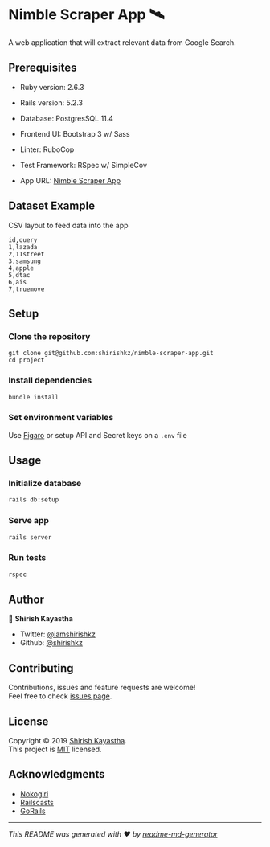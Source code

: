 # Nimble Scraper App 🛰

A web application that will extract relevant data from Google Search.

## Prerequisites
 
- Ruby version: 2.6.3

- Rails version: 5.2.3

- Database: PostgresSQL 11.4

- Frontend UI: Bootstrap 3 w/ Sass

- Linter: RuboCop

- Test Framework: RSpec w/ SimpleCov

- App URL: [Nimble Scraper App](https://nimble-scraper-app.herokuapp.com/)

## Dataset Example

CSV layout to feed data into the app

```
id,query
1,lazada
2,11street
3,samsung
4,apple
5,dtac
6,ais
7,truemove
```

## Setup

### Clone the repository

```she
git clone git@github.com:shirishkz/nimble-scraper-app.git
cd project
```

### Install dependencies

```sh
bundle install
```

### Set environment variables

Use [Figaro](https://github.com/laserlemon/figaro) or setup API and Secret keys on a ```.env``` file 

## Usage

### Initialize database

```sh
rails db:setup
```

### Serve app

```sh
rails server
```

### Run tests

```sh
rspec
```

## Author

👤 **Shirish Kayastha**

* Twitter: [@iamshirishkz](https://twitter.com/iamshirishkz)
* Github: [@shirishkz](https://github.com/shirishkz)

## Contributing

Contributions, issues and feature requests are welcome!<br/>
Feel free to check [issues page](https://github.com/shirishkz/nimble-scraper-app/issues).

## License

Copyright © 2019 [Shirish Kayastha](https://github.com/shirishkz).<br/>
This project is [MIT](https://opensource.org/licenses/MIT) licensed.

## Acknowledgments

* [Nokogiri](http://www.nokogiri.org/)
* [Railscasts](http://railscasts.com/)
* [GoRails](https://gorails.com/)

***
_This README was generated with ❤️ by [readme-md-generator](https://github.com/kefranabg/readme-md-generator)_